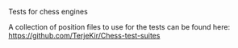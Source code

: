 Tests for chess engines

A collection of position files to use for the tests can be found here: https://github.com/TerjeKir/Chess-test-suites

